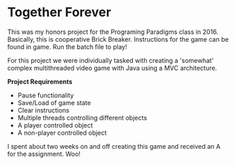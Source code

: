 # Together Forever

This was my honors project for the Programing Paradigms class in 2016. Basically, this is cooperative Brick Breaker. Instructions for the game can be found in game. Run the batch file to play! 

For this project we were individually tasked with creating a 'somewhat' complex multithreaded video game with Java using a MVC architecture. 

**Project Requirements**

 - Pause functionality
 - Save/Load of game state
 - Clear instructions
 - Multiple threads controlling different objects
 - A player controlled object
 - A non-player controlled object

I spent about two weeks on and off creating this game and received an A for the assignment. Woo!

